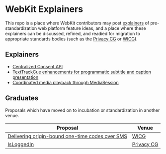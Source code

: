 # WebKit Explainers

This repo is a place where WebKit contributors may post [explainers](https://github.com/w3ctag/w3ctag.github.io/blob/master/explainers.md) of pre-standardization web platform feature ideas, and a place where these explainers can be discussed, refined, and readied for migration to appropriate standards bodies (such as the [Privacy CG](https://github.com/privacycg/) or [WICG](https://github.com/WICG)).

## Explainers

* [Centralized Consent API](CentralizedConsentAPI)
* [TextTrackCue enhancements for programmatic subtitle and caption presentation](texttracks/)
* [Coordinated media playback through MediaSession](MediaSessionCoordinator)

## Graduates

Proposals which have moved on to incubation or standardization in another venue.

| Proposal | Venue |
| --------- | ----------- |
| [Delivering origin-bound one-time codes over SMS](https://github.com/wicg/sms-one-time-codes) | [WICG](https://github.com/WICG) |
| [IsLoggedIn](https://github.com/privacycg/is-logged-in) | [Privacy CG](https://github.com/privacycg) |
